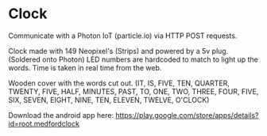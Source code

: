 # Clock
Communicate with a Photon IoT (particle.io) via HTTP POST requests.

Clock made with 149 Neopixel's (Strips) and powered by a 5v plug. (Soldered onto Photon) LED numbers are hardcoded to match to light up the words. Time is taken in real time from the web.

Wooden cover with the words cut out. (IT, IS, FIVE, TEN, QUARTER, TWENTY, FIVE, HALF, MINUTES, PAST, TO, ONE, TWO, THREE, FOUR, FIVE, SIX, SEVEN, EIGHT, NINE, TEN, ELEVEN, TWELVE, O'CLOCK)

Download the android app here: https://play.google.com/store/apps/details?id=root.medfordclock
